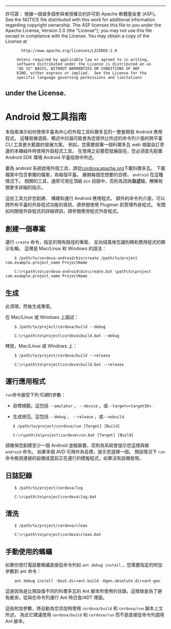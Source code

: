 * * *

許可證： 根據一個或多個參與者授權合約許可到 Apache 軟體基金會 (ASF)。 See the NOTICE file distributed with this work for additional information regarding copyright ownership. The ASF licenses this file to you under the Apache License, Version 2.0 (the "License"); you may not use this file except in compliance with the License. You may obtain a copy of the License at

           http://www.apache.org/licenses/LICENSE-2.0
    
         Unless required by applicable law or agreed to in writing,
         software distributed under the License is distributed on an
         "AS IS" BASIS, WITHOUT WARRANTIES OR CONDITIONS OF ANY
         KIND, either express or implied.  See the License for the
         specific language governing permissions and limitations
    

## under the License.

# Android 殼工具指南

本指南演示如何使用平臺為中心的外殼工具科爾多瓦的一整套開發 Android 應用程式。 這種發展道路，概述中討論可能會為您提供比所述的命令列介面的跨平臺 CLI 工具更大範圍的發展方案。 例如，您需要部署一個科爾多瓦 web 視圖自訂旁邊的本機組件時使用外殼程式工具。 在使用之前要麼發展路徑，您必須首先配置 Android SDK 環境 Android 平臺指南中所述。

要為 android 系統啟用外殼工具，請從[cordova.apache.org][1]下載科爾多瓦。 下載檔案中包含單獨的檔案，為每個平臺。 展開每個您想要的目標， `android` 在這種情況下。 相關的工具，通常可用在頂級 `bin` 目錄中，否則為諮詢**自述**檔，瞭解有關更多詳細的指示。

 [1]: http://cordova.apache.org

這些工具允許您創建、 構建和運行 Android 應用程式。 額外的命令列介面，可以跨所有平臺的外掛程式功能的資訊，請參閱使用 Plugman 到管理外掛程式。 有關如何開發外掛程式的詳細資訊，請參閱應用程式外掛程式。

## 創建一個專案

運行 `create` 命令，指定的現有路徑的專案、 反向域風格包識別碼和應用程式的顯示名稱。 這裡是 Mac/Linux 和 Windows 的語法：

        $ /path/to/cordova-android/bin/create /path/to/project com.example.project_name ProjectName
    
        C:\>\path\to\cordova-android\bin\create.bat \path\to\project com.example.project_name ProjectName
    

## 生成

此清理，然後生成專案。

在 Mac/Linux 或 Windows 上調試：

        $ /path/to/project/cordova/build --debug
    
        C:\>\path\to\project\cordova\build.bat --debug
    

釋放，Mac/Linux 或 Windows 上：

        $ /path/to/project/cordova/build --release
    
        C:\>\path\to\project\cordova\build.bat --release
    

## 運行應用程式

`run`命令接受下列*可選*的參數：

*   目標規範。這包括 `--emulator` ， `--device` ，或`--target=<targetID>`.

*   生成規范。這包括 `--debug` ， `--release` ，或`--nobuild`.
    
        $ /path/to/project/cordova/run [Target] [Build]
        
        C:\>\path\to\project\cordova\run.bat [Target] [Build]
        

請確保您創建至少一個 Android 虛擬裝置，否則為系統會提示您這樣與做 `android` 命令。 如果多個 AVD 可用作為目標，提示您選擇一個。 預設情況下 `run` 命令檢測連接的設備或當前正在運行的模擬程式，如果沒有設備發現。

## 日誌記錄

        $ /path/to/project/cordova/log
    
        C:\>\path\to\project\cordova\log.bat
    

## 清洗

        $ /path/to/project/cordova/clean
    
        C:\>\path\to\project\cordova\clean.bat
    

## 手動使用的螞蟻

如果你想打電話要螞蟻直接從命令列如 `ant debug install` ，您需要指定的附加參數到 ant 命令：

        ant debug install -Dout.dir=ant-build -Dgen.absolute.dir=ant-gen
    

這是因為是比預設值不同的科爾多瓦的 Ant 腳本所使用的目錄。這樣做是為了避免衝突，從與在命令列運行 Ant 時日食/ADT 裡面。

這些附加參數，將自動為您添加時使用 `cordova/build` 和 `cordova/run` 腳本上文所述。 為此它建議使用 `cordova/build` 和 `cordova/run` 而不是直接從命令列調用 Ant 腳本。